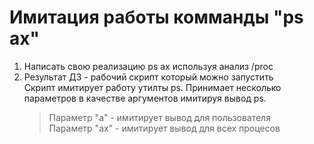 
# Имитация работы комманды "ps ax"
  1. Написать свою реализацию ps ax используя анализ /proc
  2. Результат ДЗ - рабочий скрипт который можно запустить \
Скрипт имитирует работу утилты ps. Принимает несколько параметров в качестве аргументов имитируя вывод ps.
     > Параметр "a" - имитирует вывод для пользователя \
     > Параметр "ax" - имитирует вывод для всех процесов 
